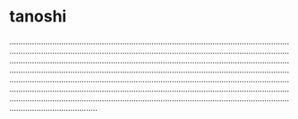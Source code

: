 # tanoshi
...........................................................................................................................................................................................................................................................................................................................................................................................................................................................................................................................................................................................................................................................................................................................................................................................................................................................................................................................................